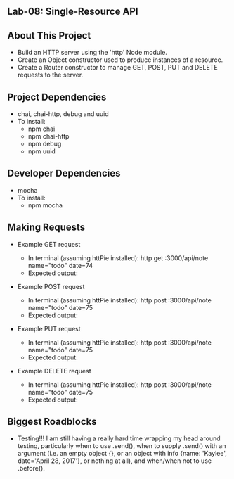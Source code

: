 ## Lab-08: Single-Resource API

## About This Project

* Build an HTTP server using the 'http' Node module.
* Create an Object constructor used to produce instances of a resource.
* Create a Router constructor to manage GET, POST, PUT and DELETE requests to the server.

## Project Dependencies

* chai, chai-http, debug and uuid
* To install:
  * npm chai
  * npm chai-http
  * npm debug
  * npm uuid

## Developer Dependencies

* mocha
* To install:
  * npm mocha

## Making Requests

* Example GET request
  * In terminal (assuming httPie installed): http get :3000/api/note name="todo" date=74
  * Expected output:

* Example POST request
  * In terminal (assuming httPie installed): http post :3000/api/note name="todo" date=75
  * Expected output:

* Example PUT request
  * In terminal (assuming httPie installed): http post :3000/api/note name="todo" date=75
  * Expected output:

* Example DELETE request
  * In terminal (assuming httPie installed): http post :3000/api/note name="todo" date=75
  * Expected output:

## Biggest Roadblocks

* Testing!!! I am still having a really hard time wrapping my head around testing, particularly when to use .send(), when to supply .send() with an argument (i.e. an empty object {}, or an object with info {name: 'Kaylee', date='April 28, 2017'}, or nothing at all), and when/when not to use .before().
